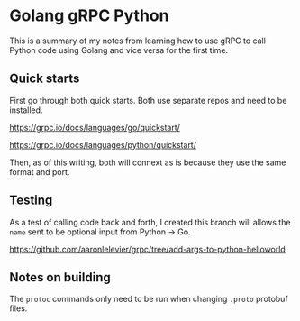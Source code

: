 # Golang gRPC Python

This is a summary of my notes from learning how to use gRPC to call Python code using Golang and vice versa for the first time.

## Quick starts

First go through both quick starts. Both use separate repos and need to be installed.

https://grpc.io/docs/languages/go/quickstart/

https://grpc.io/docs/languages/python/quickstart/


Then, as of this writing, both will connext as is because they use the same format and port.

## Testing

As a test of calling code back and forth, I created this branch will allows the `name` sent to be optional input from Python -> Go.

https://github.com/aaronlelevier/grpc/tree/add-args-to-python-helloworld

## Notes on building

The `protoc` commands only need to be run when changing `.proto` protobuf files.
